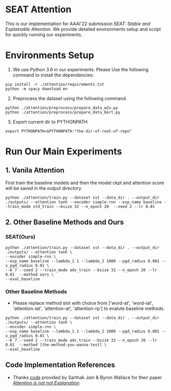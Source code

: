 # SEAT Attention 
This is our implementation for AAAI'22 submission *SEAT: Stable and Explainable Attention*. We provide detailed environments setup and script for quickly running our experiments.


# Environments Setup
1. We use Python 3.6 in our experiments. Please Use the following command to install the dependencies:
```shell
pip install -r ./attention/requirements.txt
python -m spacy download en
```

2. Preprocess the dataset using the following command.
```shell
python ./attention/preprocess/prepare_data_w2v.py
python ./attention/preprocess/prepare_data_bert.py
```

3. Export current dir to PYTHONPATH
```shell
export PYTHONPATH=$PYTHONPATH:"the-dir-of-root-of-repo"
```

# Run Our Main Experiments
## 1. Vanila Attention
First train the baseline models and then the model ckpt and attention score will be saved in the output directory
```shell
python ./attention/train.py --dataset sst --data_dir . --output_dir ./outputs/ --attention tanh --encoder simple-rnn --exp_name baseline --train_mode std_train --bsize 32 --n_epoch 20  --seed 2 --lr 0.01
```

## 2. Other Baseline Methods and Ours

### SEAT(Ours)
```shell
python ./attention/train.py --dataset sst --data_dir . --output_dir ./outputs/ --attention tanh \
--encoder simple-rnn \
--exp_name baseline --lambda_1 1 --lambda_2 1000 --pgd_radius 0.001 --x_pgd_radius 0.01 \
--K 7 --seed 2 --train_mode adv_train --bsize 32 --n_epoch 20 --lr 0.01  --method ours \
--eval_baseline
```

### Other Baseline Methods
- Please replace method slot with choice from ['word-at', 'word-iat', 'attention-iat', 'attention-at', 'attention-rp'] to evalute baseline methods.

```shell
python ./attention/train.py --dataset sst --data_dir . --output_dir ./outputs/ --attention tanh \
--encoder simple-rnn \
--exp_name baseline --lambda_1 1 --lambda_2 1000 --pgd_radius 0.001 --x_pgd_radius 0.01 \
--K 7 --seed 2 --train_mode adv_train --bsize 32 --n_epoch 20 --lr 0.01  --method [the-method-you-wanna-test] \
--eval_baseline
```

## Code Implementation References
- Thanks [code](https://github.com/sarahwie/attention) provided by Sarthak Jain & Byron Wallace for their paper *[Attention is not not Explanation](https://arxiv.org/abs/1908.04626)* 
